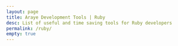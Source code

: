 ```yaml
---
layout: page
title: Araye Development Tools | Ruby
desc: List of useful and time saving tools for Ruby developers
permalink: /ruby/
empty: true
---
```

 
